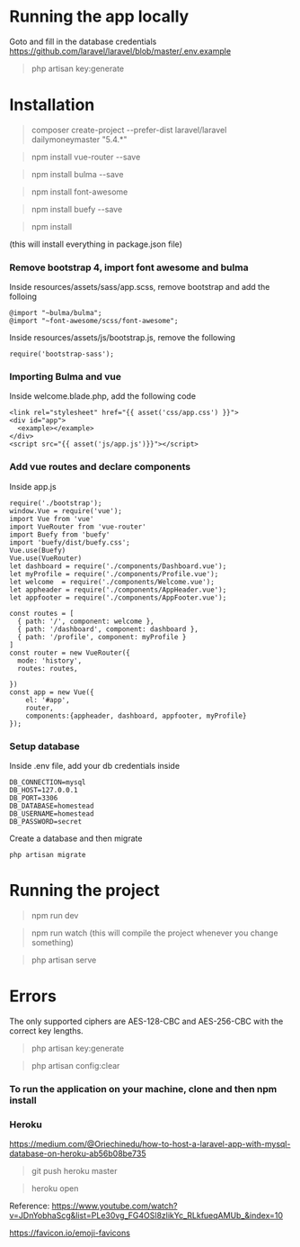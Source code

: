# Running the app locally

Goto and fill in the database credentials https://github.com/laravel/laravel/blob/master/.env.example

> php artisan key:generate



# Installation

> composer create-project --prefer-dist laravel/laravel dailymoneymaster "5.4.*"


> npm install vue-router --save

> npm install bulma --save

> npm install font-awesome

> npm install buefy --save

> npm install

(this will install everything in package.json file)

### Remove bootstrap 4, import font awesome and bulma

Inside resources/assets/sass/app.scss, remove bootstrap and add the folloing

```
@import "~bulma/bulma";
@import "~font-awesome/scss/font-awesome";
```

Inside resources/assets/js/bootstrap.js, remove the following

```
require('bootstrap-sass');
```

### Importing Bulma and vue

Inside welcome.blade.php, add the following code


```
<link rel="stylesheet" href="{{ asset('css/app.css') }}">
<div id="app">
  <example></example>
</div>
<script src="{{ asset('js/app.js')}}"></script>
```

### Add vue routes and declare components

Inside app.js


```
require('./bootstrap');
window.Vue = require('vue');
import Vue from 'vue'
import VueRouter from 'vue-router'
import Buefy from 'buefy'
import 'buefy/dist/buefy.css';
Vue.use(Buefy)
Vue.use(VueRouter)
let dashboard = require('./components/Dashboard.vue');
let myProfile = require('./components/Profile.vue');
let welcome  = require('./components/Welcome.vue');
let appheader = require('./components/AppHeader.vue');
let appfooter = require('./components/AppFooter.vue');

const routes = [
  { path: '/', component: welcome },
  { path: '/dashboard', component: dashboard },
  { path: '/profile', component: myProfile }
]
const router = new VueRouter({
  mode: 'history',
  routes: routes,

})
const app = new Vue({
    el: '#app',
    router,
    components:{appheader, dashboard, appfooter, myProfile}
});
```

### Setup database

Inside .env file, add your db credentials inside
```
DB_CONNECTION=mysql
DB_HOST=127.0.0.1
DB_PORT=3306
DB_DATABASE=homestead
DB_USERNAME=homestead
DB_PASSWORD=secret
```

Create a database and then migrate

```
php artisan migrate
```


# Running the project

> npm run dev

> npm run watch (this will compile the project whenever you change something)

> php artisan serve


# Errors

The only supported ciphers are AES-128-CBC and AES-256-CBC with the correct key lengths.

> php artisan key:generate

> php artisan config:clear



### To run the application on your machine, clone and then npm install 


### Heroku

https://medium.com/@Oriechinedu/how-to-host-a-laravel-app-with-mysql-database-on-heroku-ab56b08be735

> git push heroku master

> heroku open

Reference:
https://www.youtube.com/watch?v=JDnYobhaScg&list=PLe30vg_FG4OSl8zlikYc_RLkfueqAMUb_&index=10

https://favicon.io/emoji-favicons

